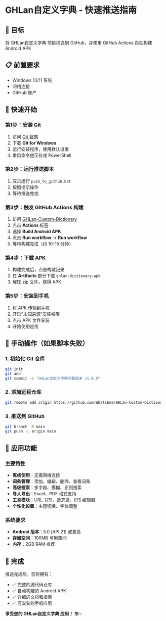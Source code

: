 # GHLan自定义字典 - 快速推送指南

## 🎯 目标
将 GHLan自定义字典 项目推送到 GitHub，并使用 GitHub Actions 自动构建 Android APK

## 📋 前置要求
- Windows 10/11 系统
- 网络连接
- GitHub 账户

## 🚀 快速开始

### 第1步：安装 Git
1. 访问 [Git 官网](https://git-scm.com/download/win)
2. 下载 **Git for Windows**
3. 运行安装程序，使用默认设置
4. 重启命令提示符或 PowerShell

### 第2步：运行推送脚本
1. 双击运行 `push_to_github.bat`
2. 按照提示操作
3. 等待推送完成

### 第3步：触发 GitHub Actions 构建
1. 访问 [GHLan-Custom-Dictionary](https://github.com/Whatsbme/GHLan-Custom-Dictionary)
2. 点击 **Actions** 标签
3. 选择 **Build Android APK**
4. 点击 **Run workflow** → **Run workflow**
5. 等待构建完成（约 10-15 分钟）

### 第4步：下载 APK
1. 构建完成后，点击构建记录
2. 在 **Artifacts** 部分下载 `ghlan-dictionary-apk`
3. 解压 zip 文件，获得 APK

### 第5步：安装到手机
1. 将 APK 传输到手机
2. 开启"未知来源"安装权限
3. 点击 APK 文件安装
4. 开始使用应用

## 🔧 手动操作（如果脚本失败）

### 1. 初始化 Git 仓库
```bash
git init
git add .
git commit -m "GHLan自定义字典完整版本 v1.0.0"
```

### 2. 添加远程仓库
```bash
git remote add origin https://github.com/Whatsbme/GHLan-Custom-Dictionary.git
```

### 3. 推送到 GitHub
```bash
git branch -M main
git push -u origin main
```

## 📱 应用功能

### 主要特性
- **离线使用**：无需网络连接
- **词条管理**：添加、编辑、删除、查看词条
- **高级搜索**：多字段、模糊、正则搜索
- **导入导出**：Excel、PDF 格式支持
- **工具模块**：URL 书签、备忘录、IDS 编辑器
- **个性化设置**：主题切换、字体调整

### 系统要求
- **Android 版本**：5.0 (API 21) 或更高
- **存储空间**：100MB 可用空间
- **内存**：2GB RAM 推荐

## 🎉 完成

推送完成后，您将拥有：
- ✅ 完整的源代码仓库
- ✅ 自动构建的 Android APK
- ✅ 详细的文档和指南
- ✅ 可安装的手机应用

**享受您的 GHLan自定义字典 应用！** 📚✨


